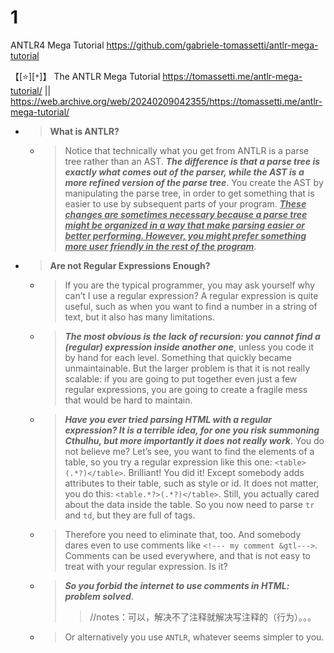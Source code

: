 
# 1

ANTLR4 Mega Tutorial https://github.com/gabriele-tomassetti/antlr-mega-tutorial

【[:star:][`*`]】 The ANTLR Mega Tutorial https://tomassetti.me/antlr-mega-tutorial/ || https://web.archive.org/web/20240209042355/https://tomassetti.me/antlr-mega-tutorial/
- > **What is ANTLR?**
  * > Notice that technically what you get from ANTLR is a parse tree rather than an AST. ***The difference is that a parse tree is exactly what comes out of the parser, while the AST is a more refined version of the parse tree***. You create the AST by manipulating the parse tree, in order to get something that is easier to use by subsequent parts of your program. ***<ins>These changes are sometimes necessary because a parse tree might be organized in a way that make parsing easier or better performing. However, you might prefer something more user friendly in the rest of the program</ins>***.
- > **Are not Regular Expressions Enough?**
  * > If you are the typical programmer, you may ask yourself why can’t I use a regular expression? A regular expression is quite useful, such as when you want to find a number in a string of text, but it also has many limitations.
  * > ***The most obvious is the lack of recursion: you cannot find a (regular) expression inside another one***, unless you code it by hand for each level. Something that quickly became unmaintainable. But the larger problem is that it is not really scalable: if you are going to put together even just a few regular expressions, you are going to create a fragile mess that would be hard to maintain.
  * > ***Have you ever tried parsing HTML with a regular expression? It is a terrible idea, for one you risk summoning Cthulhu, but more importantly it does not really work***. You do not believe me? Let’s see, you want to find the elements of a table, so you try a regular expression like this one: `<table>(.*?)</table>`. Brilliant! You did it! Except somebody adds attributes to their table, such as style or id. It does not matter, you do this: `<table.*?>(.*?)</table>`. Still, you actually cared about the data inside the table. So you now need to parse `tr` and `td`, but they are full of tags.
  * > Therefore you need to eliminate that, too. And somebody dares even to use comments like `<!--- my comment &gtl--->`. Comments can be used everywhere, and that is not easy to treat with your regular expression. Is it?
  * > ***So you forbid the internet to use comments in HTML: problem solved***.
    >> //notes：可以，解决不了注释就解决写注释的（行为）。。。
  * > Or alternatively you use `ANTLR`, whatever seems simpler to you.
